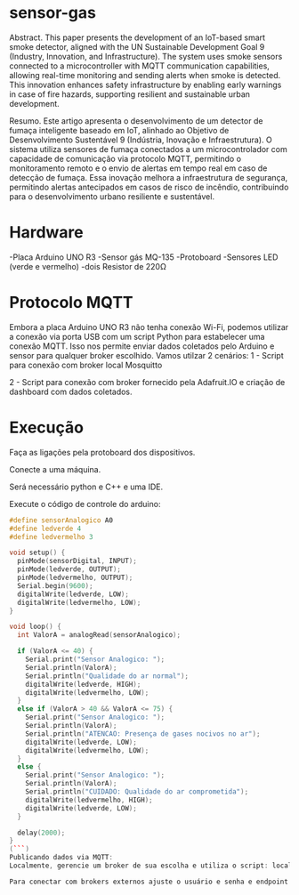 # sensor-gas
Abstract. This paper presents the development of an IoT-based smart smoke detector, aligned with the UN Sustainable Development Goal 9 (Industry, Innovation, and Infrastructure). The system uses smoke sensors connected to a microcontroller with MQTT communication capabilities, allowing real-time monitoring and sending alerts when smoke is detected. This innovation enhances safety infrastructure by enabling early warnings in case of fire hazards, supporting resilient and sustainable urban development.

Resumo. Este artigo apresenta o desenvolvimento de um detector de fumaça inteligente baseado em IoT, alinhado ao Objetivo de Desenvolvimento Sustentável 9 (Indústria, Inovação e Infraestrutura). O sistema utiliza sensores de fumaça conectados a um microcontrolador com capacidade de comunicação via protocolo MQTT, permitindo o monitoramento remoto e o envio de alertas em tempo real em caso de detecção de fumaça. Essa inovação melhora a infraestrutura de segurança, permitindo alertas antecipados em casos de risco de incêndio, contribuindo para o desenvolvimento urbano resiliente e sustentável.

# Hardware 
-Placa Arduino UNO R3
-Sensor gás MQ-135
-Protoboard
-Sensores LED (verde e vermelho)
-dois Resistor de 220Ω

# Protocolo MQTT
Embora a placa Arduino UNO R3 não tenha conexão Wi-Fi, podemos utilizar a conexão via porta USB com um script Python para estabelecer uma conexão MQTT. Isso nos permite enviar dados coletados pelo Arduino e sensor para qualquer broker escolhido. Vamos utilzar 2 cenários:
1 - Script para conexão com broker local Mosquitto

2 - Script para conexão com broker fornecido pela Adafruit.IO e criação de dashboard com dados coletados.

# Execução 
Faça as ligações pela protoboard dos dispositivos.

Conecte a uma máquina.

Será necessário python e C++ e uma IDE.

Execute o código de controle do arduino:
```cpp
#define sensorAnalogico A0
#define ledverde 4
#define ledvermelho 3

void setup() {
  pinMode(sensorDigital, INPUT);
  pinMode(ledverde, OUTPUT);
  pinMode(ledvermelho, OUTPUT);
  Serial.begin(9600);
  digitalWrite(ledverde, LOW);
  digitalWrite(ledvermelho, LOW);
}

void loop() {
  int ValorA = analogRead(sensorAnalogico);

  if (ValorA <= 40) {
    Serial.print("Sensor Analogico: ");
    Serial.println(ValorA);
    Serial.println("Qualidade do ar normal");
    digitalWrite(ledverde, HIGH);
    digitalWrite(ledvermelho, LOW);
  } 
  else if (ValorA > 40 && ValorA <= 75) {
    Serial.print("Sensor Analogico: ");
    Serial.println(ValorA);
    Serial.println("ATENCAO: Presença de gases nocivos no ar");
    digitalWrite(ledverde, LOW);
    digitalWrite(ledvermelho, LOW);
  } 
  else {
    Serial.print("Sensor Analogico: ");
    Serial.println(ValorA);
    Serial.println("CUIDADO: Qualidade do ar comprometida");
    digitalWrite(ledvermelho, HIGH);
    digitalWrite(ledverde, LOW);
  }

  delay(2000);
}
(```)
Publicando dados via MQTT:
Localmente, gerencie um broker de sua escolha e utiliza o script: local-broker.py

Para conectar com brokers externos ajuste o usuário e senha e endpoint do broker, exemplo adafruit.py
